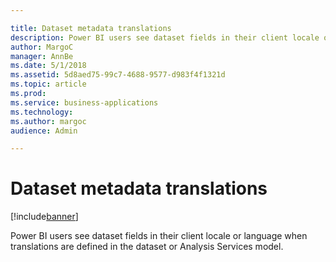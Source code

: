 ```yaml
---

title: Dataset metadata translations
description: Power BI users see dataset fields in their client locale or language when translations are defined in the dataset or Analysis Services model.
author: MargoC
manager: AnnBe
ms.date: 5/1/2018
ms.assetid: 5d8aed75-99c7-4688-9577-d983f4f1321d
ms.topic: article
ms.prod: 
ms.service: business-applications
ms.technology: 
ms.author: margoc
audience: Admin

---
```

#  Dataset metadata translations




[!include[banner](../../../includes/banner.md)]

Power BI users see dataset fields in their client locale or language when
translations are defined in the dataset or Analysis Services model.
